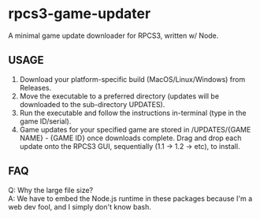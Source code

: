 # rpcs3-game-updater
A minimal game update downloader for RPCS3, written w/ Node.

## USAGE
1. Download your platform-specific build (MacOS/Linux/Windows) from Releases.
2. Move the executable to a preferred directory (updates will be downloaded to the sub-directory UPDATES).
3. Run the executable and follow the instructions in-terminal (type in the game ID/serial).
4. Game updates for your specified game are stored in /UPDATES/{GAME NAME} - {GAME ID} once downloads complete. 
   Drag and drop each update onto the RPCS3 GUI, sequentially (1.1 -> 1.2 -> etc), to install.

## FAQ
Q: Why the large file size?  
A: We have to embed the Node.js runtime in these packages because I'm a web dev fool, and I simply don't know bash.

